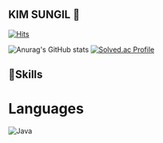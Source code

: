 ## KIM SUNGIL 👋

[![Hits](https://hits.seeyoufarm.com/api/count/incr/badge.svg?url=https%3A%2F%2Fgithub.com%2Fsonny8569&count_bg=%232667D5&title_bg=%23555555&icon=&icon_color=%23E7E7E7&title=hits&edge_flat=false)](https://hits.seeyoufarm.com)

![Anurag's GitHub stats](https://github-readme-stats.vercel.app/api?username=anuraghazra&show_icons=true&theme=tokyonight) 
[![Solved.ac Profile](http://mazassumnida.wtf/api/v2/generate_badge?boj=sonny8569)](https://solved.ac/sonny8569/)

## 💪Skills
# Languages 
![Java](https://img.shields.io/badge/Java-007396.svg?&style=for-the-badge&logo=Java&logoColor=white)
